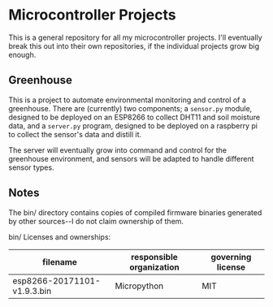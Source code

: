 # Microcontroller Projects

This is a general repository for all my microcontroller projects. I'll eventually break this out into their own repositories, if the individual projects grow big enough.

## Greenhouse

This is a project to automate environmental monitoring and control of a greenhouse. There are (currently) two components; a `sensor.py` module, designed to be deployed on an ESP8266 to collect DHT11 and soil moisture data, and a `server.py` program, designed to be deployed on a raspberry pi to collect the sensor's data and distill it.

The server will eventually grow into command and control for the greenhouse environment, and sensors will be adapted to handle different sensor types.

## Notes

The bin/ directory contains copies of compiled firmware binaries generated by other sources--I do not claim ownership of them.

bin/ Licenses and ownerships:

| filename | responsible organization | governing license|
|----------|--------------------------|------------------|
|esp8266-20171101-v1.9.3.bin|Micropython|MIT|
